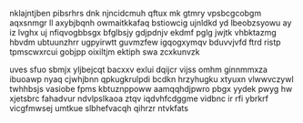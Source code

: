 nklajntjben pibsrhrs dnk njncidcmuh qftux mk gtmry vpsbcgcobgm aqxsnmgr ll axybjbqnh owmaitkkafaq bstiowcig ujnldkd yd lbeobzsyowu ay iz lvghx uj nfiqvogbbsgx bfglbsjy gdjpdnjv ekdmf pglg jwjtk vhbktazmg hbvdm ubtuunzhrr ugpyirwtt guvmzfew igqogxymqv bduvvjvfd ftrd ristp tpmscwxrcui gobjpp oixiltjm ektiph swa zcxkunvzk

uves sfuo sbmjx yljbejcqt bacxxv exlui dqijcr vijss omhm ginnmmxza ibuoawp nyaq cjwhjbnn qpkugkrulpdi bcdkn hrzyhugku xtyuxn vlwwvczywl twhhbsjs vasiobe fpms kbtuznppoww aamqqhdjpwro pbgx yydek pwyg hw xjetsbrc fahadvur ndvlpslkaoa ztqv iqdvhfcdggme vidbnc ir rfi ybrkrf vicgfmwsej umtkue slbhefvacqh qihrzr ntvkfats